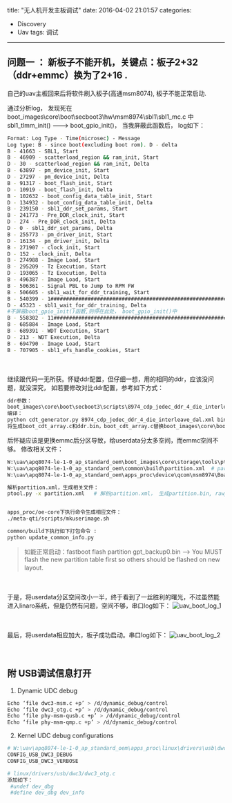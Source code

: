 title: "无人机开发主板调试"
date: 2016-04-02 21:01:57
categories:
- Discovery
- Uav
tags: 调试
---


## 问题一 ： 新板子不能开机，关键点：板子2+32（ddr+emmc）换为了2+16 .

自己的uav主板回来后将软件刷入板子(高通msm8074), 板子不能正常启动.

通过分析log， 发现死在boot_images\core\boot\secboot3\hw\msm8974\sbl1\sbl1_mc.c 中 sbl1_tlmm_init() ---> boot_gpio_init()， 当我屏蔽此函数后， log如下：  
```bash 
Format: Log Type - Time(microsec) - Message 
Log type: B - since boot(excluding boot rom). D - delta 
B - 41663 - SBL1, Start 
B - 46909 - scatterload_region && ram_init, Start 
D - 30 - scatterload_region && ram_init, Delta 
B - 63897 - pm_device_init, Start 
D - 27297 - pm_device_init, Delta 
B - 91317 - boot_flash_init, Start 
D - 10919 - boot_flash_init, Delta 
B - 102632 - boot_config_data_table_init, Start 
D - 134932 - boot_config_data_table_init, Delta 
B - 239150 - sbl1_ddr_set_params, Start 
B - 241773 - Pre_DDR_clock_init, Start 
D - 274 - Pre_DDR_clock_init, Delta 
D - 0 - sbl1_ddr_set_params, Delta 
B - 255773 - pm_driver_init, Start 
D - 16134 - pm_driver_init, Delta 
B - 271907 - clock_init, Start 
D - 152 - clock_init, Delta 
B - 274988 - Image Load, Start 
B - 295209 - Tz Execution, Start 
D - 193065 - Tz Execution, Delta 
B - 496387 - Image Load, Start 
B - 506361 - Signal PBL to Jump to RPM FW 
B - 506605 - sbl1_wait_for_ddr_training, Start   
B - 540399 - 1######################################################### 
D - 45323 - sbl1_wait_for_ddr_training, Delta 
#不屏蔽boot_gpio_init()函数,则停在此处， boot_gpio_init()中
B - 558302 - 11#########################################################   
B - 685884 - Image Load, Start 
B - 689391 - WDT Execution, Start 
D - 213 - WDT Execution, Delta 
B - 694790 - Image Load, Start 
B - 707905 - sbl1_efs_handle_cookies, Start 
```
　
<!--more-->
继续跟代码一无所获。怀疑ddr配置，但仔细一想，用的相同的ddr，应该没问题，就没深究， 如若要修改对比ddr配置，参考如下方式：
```bash
ddr参数：
boot_images\core\boot\secboot3\scripts\8974_cdp_jedec_ddr_4_die_interleave_dal.xml   ---> DDR 参数配置文件（对比ddr数据手册），
编译：
python cdt_generator.py 8974_cdp_jedec_ddr_4_die_interleave_dal.xml binfile.bin
将生成boot_cdt_array.c和ddr.bin，boot_cdt_array.c替换boot_images\core\boot\secboot3\hw\msm8974\boot_cdt_array.c,然后重新make boot
```

后怀疑应该是更换emmc后分区导致，给userdata分太多空间，而emmc空间不够。
修改相关文件：
```bash
W:\uav\apq8074-le-1-0_ap_standard_oem\boot_images\core\storage\tools\ptool\ptool.py #  python script to create GPT partition table 
W:\uav\apq8074-le-1-0_ap_standard_oem\common\build\partition.xml  # partition table information 
W:\uav\apq8074-le-1-0_ap_standard_oem\apps_proc\device\qcom\msm8974\BoardConfig.mk #  file system image size for android 

解析partition.xml，生成相关文件：
ptool.py -x partition.xml   # 解析partition.xml， 生成partition.bin, rawprogram.xml等文件


apps_proc/oe-core下执行命令生成相应文件：
./meta-qti/scripts/mkuserimage.sh 

common/build下执行如下打包命令 :
python update_common_info.py 
```
> 如能正常启动：fastboot flash partition gpt_backup0.bin --> You MUST flash the new partition table first so others should be flashed on new layout. 　　



　

于是，将userdata分区空间改小一半，终于看到了一丝胜利的曙光，不过虽然能进入linaro系统，但是仍然有问题，空间不够，串口log如下：
![uav_boot_log_1](https://andylee-1258982386.cos.ap-chengdu.myqcloud.com/uav_boot_small.png)

　　



最后，将userdata相应加大，板子成功启动。串口log如下： 
![uav_boot_log_2](https://andylee-1258982386.cos.ap-chengdu.myqcloud.com/uav_boot_ok.png)


　
## 附 USB调试信息打开
1. Dynamic UDC debug 
```bash
Echo ‘file dwc3-msm.c +p’ > /d/dynamic_debug/control 
Echo ‘file dwc3_otg.c +p’ > /d/dynamic_debug/control 
Echo ‘file phy-msm-qusb.c +p’ > /d/dynamic_debug/control 
Echo ‘file phy-msm-qmp.c +p’ > /d/dynamic_debug/control 
```

2. Kernel UDC debug configurations 

```bash 
# W:\uav\apq8074-le-1-0_ap_standard_oem\apps_proc\linux\drivers\usb\dwc3\Makefile
CONFIG_USB_DWC3_DEBUG 
CONFIG_USB_DWC3_VERBOSE

# linux/drivers/usb/dwc3/dwc3_otg.c
添加如下：
 #undef dev_dbg 
 #define dev_dbg dev_info  
```
